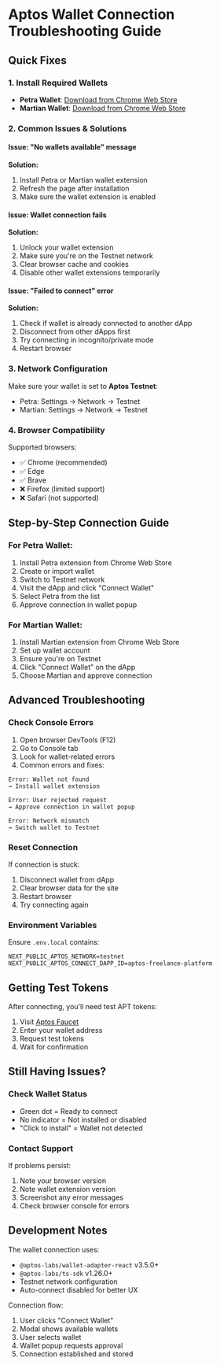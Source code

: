 # Aptos Wallet Connection Troubleshooting Guide

## Quick Fixes

### 1. Install Required Wallets
- **Petra Wallet**: [Download from Chrome Web Store](https://petra.app/)
- **Martian Wallet**: [Download from Chrome Web Store](https://martianwallet.xyz/)

### 2. Common Issues & Solutions

#### Issue: "No wallets available" message
**Solution:**
1. Install Petra or Martian wallet extension
2. Refresh the page after installation
3. Make sure the wallet extension is enabled

#### Issue: Wallet connection fails
**Solution:**
1. Unlock your wallet extension
2. Make sure you're on the Testnet network
3. Clear browser cache and cookies
4. Disable other wallet extensions temporarily

#### Issue: "Failed to connect" error
**Solution:**
1. Check if wallet is already connected to another dApp
2. Disconnect from other dApps first
3. Try connecting in incognito/private mode
4. Restart browser

### 3. Network Configuration
Make sure your wallet is set to **Aptos Testnet**:
- Petra: Settings → Network → Testnet
- Martian: Settings → Network → Testnet

### 4. Browser Compatibility
Supported browsers:
- ✅ Chrome (recommended)
- ✅ Edge
- ✅ Brave
- ❌ Firefox (limited support)
- ❌ Safari (not supported)

## Step-by-Step Connection Guide

### For Petra Wallet:
1. Install Petra extension from Chrome Web Store
2. Create or import wallet
3. Switch to Testnet network
4. Visit the dApp and click "Connect Wallet"
5. Select Petra from the list
6. Approve connection in wallet popup

### For Martian Wallet:
1. Install Martian extension from Chrome Web Store
2. Set up wallet account
3. Ensure you're on Testnet
4. Click "Connect Wallet" on the dApp
5. Choose Martian and approve connection

## Advanced Troubleshooting

### Check Console Errors
1. Open browser DevTools (F12)
2. Go to Console tab
3. Look for wallet-related errors
4. Common errors and fixes:

```
Error: Wallet not found
→ Install wallet extension

Error: User rejected request
→ Approve connection in wallet popup

Error: Network mismatch
→ Switch wallet to Testnet
```

### Reset Connection
If connection is stuck:
1. Disconnect wallet from dApp
2. Clear browser data for the site
3. Restart browser
4. Try connecting again

### Environment Variables
Ensure `.env.local` contains:
```
NEXT_PUBLIC_APTOS_NETWORK=testnet
NEXT_PUBLIC_APTOS_CONNECT_DAPP_ID=aptos-freelance-platform
```

## Getting Test Tokens

After connecting, you'll need test APT tokens:
1. Visit [Aptos Faucet](https://aptoslabs.com/testnet-faucet)
2. Enter your wallet address
3. Request test tokens
4. Wait for confirmation

## Still Having Issues?

### Check Wallet Status
- Green dot = Ready to connect
- No indicator = Not installed or disabled
- "Click to install" = Wallet not detected

### Contact Support
If problems persist:
1. Note your browser version
2. Note wallet extension version
3. Screenshot any error messages
4. Check browser console for errors

## Development Notes

The wallet connection uses:
- `@aptos-labs/wallet-adapter-react` v3.5.0+
- `@aptos-labs/ts-sdk` v1.26.0+
- Testnet network configuration
- Auto-connect disabled for better UX

Connection flow:
1. User clicks "Connect Wallet"
2. Modal shows available wallets
3. User selects wallet
4. Wallet popup requests approval
5. Connection established and stored
